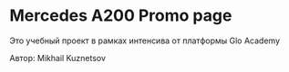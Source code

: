 # Mercedes A200 Promo page

Это учебный проект в рамках интенсива от платформы Glo Academy

Автор: Mikhail Kuznetsov
